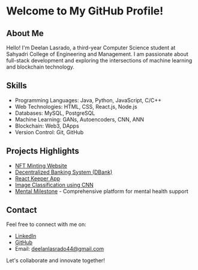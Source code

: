 # Welcome to My GitHub Profile!

## About Me
Hello! I'm Deelan Lasrado, a third-year Computer Science student at Sahyadri College of Engineering and Management. I am passionate about full-stack development and exploring the intersections of machine learning and blockchain technology.

## Skills
- Programming Languages: Java, Python, JavaScript, C/C++
- Web Technologies: HTML, CSS, React.js, Node.js
- Databases: MySQL, PostgreSQL
- Machine Learning: GANs, Autoencoders, CNN, ANN
- Blockchain: Web3, DApps
- Version Control: Git, GitHub

## Projects Highlights
- [NFT Minting Website]([link](https://github.com/DeelanLasrado/NFT-minting-and-purchasing-website))
- [Decentralized Banking System (DBank)]([link](https://github.com/DeelanLasrado/DBANK))
- [React Keeper App]([link](https://github.com/DeelanLasrado/DKeeper-React-Motoko-))
- [Image Classification using CNN]([link](https://github.com/DeelanLasrado/Image-Classification-Using-CNN))
- [Mental Milestone]([link](https://github.com/DeelanLasrado/MentalMilestone)) - Comprehensive platform for mental health support

## Contact
Feel free to connect with me on:
- [LinkedIn](https://www.linkedin.com/in/deelan-lasrado/)
- [GitHub](https://github.com/DeelanLasrado)
- Email: deelanlasrado44@gmail.com

Let's collaborate and innovate together!
